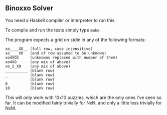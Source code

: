## Binoxxo Solver

You need a Haskell compiler or interpreter to run this.

To compile and run the tests simply type `make`.

The program expects a grid on stdin in any of the following formats:

```
xo____XO__ (full row, case insensitive)
xo____XO   (end of row assumed to be unknown)
xo4XO2     (unknowns replaced with number of them)
xo4XO      (any mix of above)
xo_2_XO    (any mix of above)
__________ (blank row)
_          (blank row)
           (blank row)
0          (blank row)
10         (blank row)
```

This will only work with 10x10 puzzles, which are the only ones I've seen so
far.  It can be modified fairly trivially for NxN, and only a little less
trivially for NxM.
